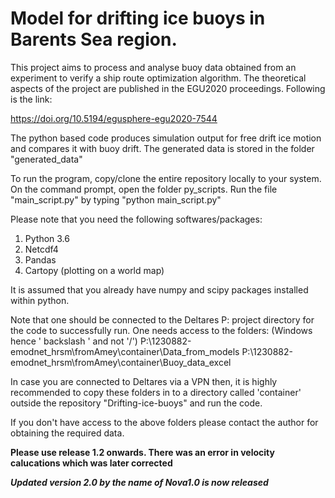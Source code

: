 # Model for drifting ice buoys in Barents Sea region.
This project aims to process and analyse buoy data obtained from an experiment to verify a ship route optimization algorithm. The theoretical aspects of the project are published in the EGU2020 proceedings. Following is the link:

https://doi.org/10.5194/egusphere-egu2020-7544 


The python based code produces simulation output for free drift ice motion and compares it with buoy drift. The generated data is stored in the folder "generated_data"

To run the program, copy/clone the entire repository locally to your system.
On the command prompt, open the folder py_scripts. 
Run the file "main_script.py" by typing "python main_script.py"

Please note that you need the following softwares/packages:

1. Python 3.6 
2. Netcdf4  
3. Pandas
3. Cartopy (plotting on a world map)

It is assumed that you already have numpy and scipy packages installed within python. 


Note that one should be connected to the Deltares P: project directory for the code to successfully run.
One needs access to the folders: 
(Windows hence ' backslash ' and not '/')
P:\1230882-emodnet_hrsm\fromAmey\container\Data_from_models 
P:\1230882-emodnet_hrsm\fromAmey\container\Buoy_data_excel

In case you are connected to Deltares via a VPN then, it is highly recommended to copy these folders in to a directory called 'container' outside the repository "Drifting-ice-buoys" and run the code. 

If you don't have access to the above folders please contact the author for obtaining the required data. 


**Please use release 1.2 onwards. There was an error in velocity calucations which was later corrected**

***Updated version 2.0 by the name of Nova1.0 is now released***
